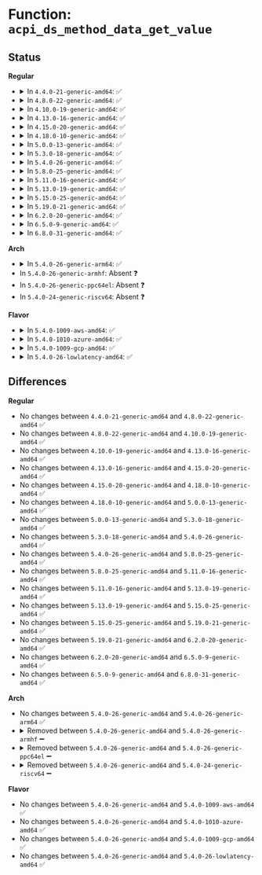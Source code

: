 # Function: <code>acpi_ds_method_data_get_value</code>

## Status
<b>Regular</b>
<ul>
<li>
<details>
<summary>In <code>4.4.0-21-generic-amd64</code>: ✅</summary>

```c
acpi_status acpi_ds_method_data_get_value(u8 type, u32 index, struct acpi_walk_state * walk_state, union acpi_operand_object * * dest_desc)
```

```json
{
  "name": "acpi_ds_method_data_get_value",
  "collision_type": "Unique Global",
  "inline_type": "No",
  "funcs": [
    {
      "addr": 18446744071583616170,
      "name": "acpi_ds_method_data_get_value",
      "external": true,
      "loc": "drivers/acpi/acpica/dsmthdat.c:368",
      "file": "drivers/acpi/acpica/dsmthdat.c",
      "inline": "seen, unknown",
      "caller_inline": [],
      "caller_func": [
        "drivers/acpi/acpica/exoparg1.c:acpi_ex_opcode_1A_0T_1R",
        "drivers/acpi/acpica/exresolv.c:acpi_ex_resolve_to_value",
        "drivers/acpi/acpica/exresolv.c:acpi_ex_resolve_multiple"
      ]
    }
  ],
  "symbols": [
    {
      "addr": 18446744071583616170,
      "name": "acpi_ds_method_data_get_value",
      "section": ".text",
      "bind": "STB_GLOBAL",
      "size": 277
    }
  ]
}
```
</details>
</li>
<li>
<details>
<summary>In <code>4.8.0-22-generic-amd64</code>: ✅</summary>

```c
acpi_status acpi_ds_method_data_get_value(u8 type, u32 index, struct acpi_walk_state * walk_state, union acpi_operand_object * * dest_desc)
```

```json
{
  "name": "acpi_ds_method_data_get_value",
  "collision_type": "Unique Global",
  "inline_type": "No",
  "funcs": [
    {
      "addr": 18446744071583939267,
      "name": "acpi_ds_method_data_get_value",
      "external": true,
      "loc": "drivers/acpi/acpica/dsmthdat.c:369",
      "file": "drivers/acpi/acpica/dsmthdat.c",
      "inline": "seen, unknown",
      "caller_inline": [],
      "caller_func": [
        "drivers/acpi/acpica/exoparg1.c:acpi_ex_opcode_1A_0T_1R",
        "drivers/acpi/acpica/exresolv.c:acpi_ex_resolve_multiple",
        "drivers/acpi/acpica/exresolv.c:acpi_ex_resolve_to_value"
      ]
    }
  ],
  "symbols": [
    {
      "addr": 18446744071583939267,
      "name": "acpi_ds_method_data_get_value",
      "section": ".text",
      "bind": "STB_GLOBAL",
      "size": 290
    }
  ]
}
```
</details>
</li>
<li>
<details>
<summary>In <code>4.10.0-19-generic-amd64</code>: ✅</summary>

```c
acpi_status acpi_ds_method_data_get_value(u8 type, u32 index, struct acpi_walk_state * walk_state, union acpi_operand_object * * dest_desc)
```

```json
{
  "name": "acpi_ds_method_data_get_value",
  "collision_type": "Unique Global",
  "inline_type": "No",
  "funcs": [
    {
      "addr": 18446744071584080850,
      "name": "acpi_ds_method_data_get_value",
      "external": true,
      "loc": "drivers/acpi/acpica/dsmthdat.c:369",
      "file": "drivers/acpi/acpica/dsmthdat.c",
      "inline": "seen, unknown",
      "caller_inline": [],
      "caller_func": [
        "drivers/acpi/acpica/exoparg1.c:acpi_ex_opcode_1A_0T_1R",
        "drivers/acpi/acpica/exresolv.c:acpi_ex_resolve_multiple",
        "drivers/acpi/acpica/exresolv.c:acpi_ex_resolve_to_value"
      ]
    }
  ],
  "symbols": [
    {
      "addr": 18446744071584080850,
      "name": "acpi_ds_method_data_get_value",
      "section": ".text",
      "bind": "STB_GLOBAL",
      "size": 290
    }
  ]
}
```
</details>
</li>
<li>
<details>
<summary>In <code>4.13.0-16-generic-amd64</code>: ✅</summary>

```c
acpi_status acpi_ds_method_data_get_value(u8 type, u32 index, struct acpi_walk_state * walk_state, union acpi_operand_object * * dest_desc)
```

```json
{
  "name": "acpi_ds_method_data_get_value",
  "collision_type": "Unique Global",
  "inline_type": "No",
  "funcs": [
    {
      "addr": 18446744071584147610,
      "name": "acpi_ds_method_data_get_value",
      "external": true,
      "loc": "drivers/acpi/acpica/dsmthdat.c:369",
      "file": "drivers/acpi/acpica/dsmthdat.c",
      "inline": "seen, unknown",
      "caller_inline": [],
      "caller_func": [
        "drivers/acpi/acpica/exoparg1.c:acpi_ex_opcode_1A_0T_1R",
        "drivers/acpi/acpica/exresolv.c:acpi_ex_resolve_multiple",
        "drivers/acpi/acpica/exresolv.c:acpi_ex_resolve_to_value"
      ]
    }
  ],
  "symbols": [
    {
      "addr": 18446744071584147610,
      "name": "acpi_ds_method_data_get_value",
      "section": ".text",
      "bind": "STB_GLOBAL",
      "size": 290
    }
  ]
}
```
</details>
</li>
<li>
<details>
<summary>In <code>4.15.0-20-generic-amd64</code>: ✅</summary>

```c
acpi_status acpi_ds_method_data_get_value(u8 type, u32 index, struct acpi_walk_state * walk_state, union acpi_operand_object * * dest_desc)
```

```json
{
  "name": "acpi_ds_method_data_get_value",
  "collision_type": "Unique Global",
  "inline_type": "No",
  "funcs": [
    {
      "addr": 18446744071584429672,
      "name": "acpi_ds_method_data_get_value",
      "external": true,
      "loc": "drivers/acpi/acpica/dsmthdat.c:369",
      "file": "drivers/acpi/acpica/dsmthdat.c",
      "inline": "seen, unknown",
      "caller_inline": [],
      "caller_func": [
        "drivers/acpi/acpica/exoparg1.c:acpi_ex_opcode_1A_0T_1R",
        "drivers/acpi/acpica/exresolv.c:acpi_ex_resolve_multiple",
        "drivers/acpi/acpica/exresolv.c:acpi_ex_resolve_to_value"
      ]
    }
  ],
  "symbols": [
    {
      "addr": 18446744071584429672,
      "name": "acpi_ds_method_data_get_value",
      "section": ".text",
      "bind": "STB_GLOBAL",
      "size": 586
    }
  ]
}
```
</details>
</li>
<li>
<details>
<summary>In <code>4.18.0-10-generic-amd64</code>: ✅</summary>

```c
acpi_status acpi_ds_method_data_get_value(u8 type, u32 index, struct acpi_walk_state * walk_state, union acpi_operand_object * * dest_desc)
```

```json
{
  "name": "acpi_ds_method_data_get_value",
  "collision_type": "Unique Global",
  "inline_type": "No",
  "funcs": [
    {
      "addr": 18446744071584653240,
      "name": "acpi_ds_method_data_get_value",
      "external": true,
      "loc": "drivers/acpi/acpica/dsmthdat.c:333",
      "file": "drivers/acpi/acpica/dsmthdat.c",
      "inline": "seen, unknown",
      "caller_inline": [],
      "caller_func": [
        "drivers/acpi/acpica/exoparg1.c:acpi_ex_opcode_1A_0T_1R",
        "drivers/acpi/acpica/exresolv.c:acpi_ex_resolve_multiple",
        "drivers/acpi/acpica/exresolv.c:acpi_ex_resolve_to_value"
      ]
    }
  ],
  "symbols": [
    {
      "addr": 18446744071584653240,
      "name": "acpi_ds_method_data_get_value",
      "section": ".text",
      "bind": "STB_GLOBAL",
      "size": 586
    }
  ]
}
```
</details>
</li>
<li>
<details>
<summary>In <code>5.0.0-13-generic-amd64</code>: ✅</summary>

```c
acpi_status acpi_ds_method_data_get_value(u8 type, u32 index, struct acpi_walk_state * walk_state, union acpi_operand_object * * dest_desc)
```

```json
{
  "name": "acpi_ds_method_data_get_value",
  "collision_type": "Unique Global",
  "inline_type": "No",
  "funcs": [
    {
      "addr": 18446744071584753022,
      "name": "acpi_ds_method_data_get_value",
      "external": true,
      "loc": "drivers/acpi/acpica/dsmthdat.c:333",
      "file": "drivers/acpi/acpica/dsmthdat.c",
      "inline": "seen, unknown",
      "caller_inline": [],
      "caller_func": [
        "drivers/acpi/acpica/exoparg1.c:acpi_ex_opcode_1A_0T_1R",
        "drivers/acpi/acpica/exresolv.c:acpi_ex_resolve_multiple",
        "drivers/acpi/acpica/exresolv.c:acpi_ex_resolve_to_value"
      ]
    }
  ],
  "symbols": [
    {
      "addr": 18446744071584753022,
      "name": "acpi_ds_method_data_get_value",
      "section": ".text",
      "bind": "STB_GLOBAL",
      "size": 578
    }
  ]
}
```
</details>
</li>
<li>
<details>
<summary>In <code>5.3.0-18-generic-amd64</code>: ✅</summary>

```c
acpi_status acpi_ds_method_data_get_value(u8 type, u32 index, struct acpi_walk_state * walk_state, union acpi_operand_object * * dest_desc)
```

```json
{
  "name": "acpi_ds_method_data_get_value",
  "collision_type": "Unique Global",
  "inline_type": "No",
  "funcs": [
    {
      "addr": 18446744071584955391,
      "name": "acpi_ds_method_data_get_value",
      "external": true,
      "loc": "drivers/acpi/acpica/dsmthdat.c:333",
      "file": "drivers/acpi/acpica/dsmthdat.c",
      "inline": "seen, unknown",
      "caller_inline": [],
      "caller_func": [
        "drivers/acpi/acpica/exoparg1.c:acpi_ex_opcode_1A_0T_1R",
        "drivers/acpi/acpica/exresolv.c:acpi_ex_resolve_multiple",
        "drivers/acpi/acpica/exresolv.c:acpi_ex_resolve_to_value"
      ]
    }
  ],
  "symbols": [
    {
      "addr": 18446744071584955391,
      "name": "acpi_ds_method_data_get_value",
      "section": ".text",
      "bind": "STB_GLOBAL",
      "size": 580
    }
  ]
}
```
</details>
</li>
<li>
<details>
<summary>In <code>5.4.0-26-generic-amd64</code>: ✅</summary>

```c
acpi_status acpi_ds_method_data_get_value(u8 type, u32 index, struct acpi_walk_state * walk_state, union acpi_operand_object * * dest_desc)
```

```json
{
  "name": "acpi_ds_method_data_get_value",
  "collision_type": "Unique Global",
  "inline_type": "No",
  "funcs": [
    {
      "addr": 18446744071585091191,
      "name": "acpi_ds_method_data_get_value",
      "external": true,
      "loc": "drivers/acpi/acpica/dsmthdat.c:333",
      "file": "drivers/acpi/acpica/dsmthdat.c",
      "inline": "seen, unknown",
      "caller_inline": [],
      "caller_func": [
        "drivers/acpi/acpica/exoparg1.c:acpi_ex_opcode_1A_0T_1R",
        "drivers/acpi/acpica/exresolv.c:acpi_ex_resolve_multiple",
        "drivers/acpi/acpica/exresolv.c:acpi_ex_resolve_to_value"
      ]
    }
  ],
  "symbols": [
    {
      "addr": 18446744071585091191,
      "name": "acpi_ds_method_data_get_value",
      "section": ".text",
      "bind": "STB_GLOBAL",
      "size": 580
    }
  ]
}
```
</details>
</li>
<li>
<details>
<summary>In <code>5.8.0-25-generic-amd64</code>: ✅</summary>

```c
acpi_status acpi_ds_method_data_get_value(u8 type, u32 index, struct acpi_walk_state * walk_state, union acpi_operand_object * * dest_desc)
```

```json
{
  "name": "acpi_ds_method_data_get_value",
  "collision_type": "Unique Global",
  "inline_type": "No",
  "funcs": [
    {
      "addr": 18446744071585796055,
      "name": "acpi_ds_method_data_get_value",
      "external": true,
      "loc": "drivers/acpi/acpica/dsmthdat.c:333",
      "file": "drivers/acpi/acpica/dsmthdat.c",
      "inline": "seen, unknown",
      "caller_inline": [],
      "caller_func": [
        "drivers/acpi/acpica/exoparg1.c:acpi_ex_opcode_1A_0T_1R",
        "drivers/acpi/acpica/exresolv.c:acpi_ex_resolve_multiple",
        "drivers/acpi/acpica/exresolv.c:acpi_ex_resolve_object_to_value"
      ]
    }
  ],
  "symbols": [
    {
      "addr": 18446744071585796055,
      "name": "acpi_ds_method_data_get_value",
      "section": ".text",
      "bind": "STB_GLOBAL",
      "size": 580
    }
  ]
}
```
</details>
</li>
<li>
<details>
<summary>In <code>5.11.0-16-generic-amd64</code>: ✅</summary>

```c
acpi_status acpi_ds_method_data_get_value(u8 type, u32 index, struct acpi_walk_state * walk_state, union acpi_operand_object * * dest_desc)
```

```json
{
  "name": "acpi_ds_method_data_get_value",
  "collision_type": "Unique Global",
  "inline_type": "No",
  "funcs": [
    {
      "addr": 18446744071585916911,
      "name": "acpi_ds_method_data_get_value",
      "external": true,
      "loc": "drivers/acpi/acpica/dsmthdat.c:333",
      "file": "drivers/acpi/acpica/dsmthdat.c",
      "inline": "seen, unknown",
      "caller_inline": [],
      "caller_func": [
        "drivers/acpi/acpica/exoparg1.c:acpi_ex_opcode_1A_0T_1R",
        "drivers/acpi/acpica/exresolv.c:acpi_ex_resolve_multiple",
        "drivers/acpi/acpica/exresolv.c:acpi_ex_resolve_object_to_value"
      ]
    }
  ],
  "symbols": [
    {
      "addr": 18446744071585916911,
      "name": "acpi_ds_method_data_get_value",
      "section": ".text",
      "bind": "STB_GLOBAL",
      "size": 580
    }
  ]
}
```
</details>
</li>
<li>
<details>
<summary>In <code>5.13.0-19-generic-amd64</code>: ✅</summary>

```c
acpi_status acpi_ds_method_data_get_value(u8 type, u32 index, struct acpi_walk_state * walk_state, union acpi_operand_object * * dest_desc)
```

```json
{
  "name": "acpi_ds_method_data_get_value",
  "collision_type": "Unique Global",
  "inline_type": "No",
  "funcs": [
    {
      "addr": 18446744071585794039,
      "name": "acpi_ds_method_data_get_value",
      "external": true,
      "loc": "drivers/acpi/acpica/dsmthdat.c:333",
      "file": "drivers/acpi/acpica/dsmthdat.c",
      "inline": "seen, unknown",
      "caller_inline": [],
      "caller_func": [
        "drivers/acpi/acpica/exoparg1.c:acpi_ex_opcode_1A_0T_1R",
        "drivers/acpi/acpica/exresolv.c:acpi_ex_resolve_multiple",
        "drivers/acpi/acpica/exresolv.c:acpi_ex_resolve_object_to_value"
      ]
    }
  ],
  "symbols": [
    {
      "addr": 18446744071585794039,
      "name": "acpi_ds_method_data_get_value",
      "section": ".text",
      "bind": "STB_GLOBAL",
      "size": 580
    }
  ]
}
```
</details>
</li>
<li>
<details>
<summary>In <code>5.15.0-25-generic-amd64</code>: ✅</summary>

```c
acpi_status acpi_ds_method_data_get_value(u8 type, u32 index, struct acpi_walk_state * walk_state, union acpi_operand_object * * dest_desc)
```

```json
{
  "name": "acpi_ds_method_data_get_value",
  "collision_type": "Unique Global",
  "inline_type": "No",
  "funcs": [
    {
      "addr": 18446744071586279499,
      "name": "acpi_ds_method_data_get_value",
      "external": true,
      "loc": "drivers/acpi/acpica/dsmthdat.c:333",
      "file": "drivers/acpi/acpica/dsmthdat.c",
      "inline": "seen, unknown",
      "caller_inline": [],
      "caller_func": [
        "drivers/acpi/acpica/exoparg1.c:acpi_ex_opcode_1A_0T_1R",
        "drivers/acpi/acpica/exresolv.c:acpi_ex_resolve_multiple",
        "drivers/acpi/acpica/exresolv.c:acpi_ex_resolve_object_to_value"
      ]
    }
  ],
  "symbols": [
    {
      "addr": 18446744071586279499,
      "name": "acpi_ds_method_data_get_value",
      "section": ".text",
      "bind": "STB_GLOBAL",
      "size": 580
    }
  ]
}
```
</details>
</li>
<li>
<details>
<summary>In <code>5.19.0-21-generic-amd64</code>: ✅</summary>

```c
acpi_status acpi_ds_method_data_get_value(u8 type, u32 index, struct acpi_walk_state * walk_state, union acpi_operand_object * * dest_desc)
```

```json
{
  "name": "acpi_ds_method_data_get_value",
  "collision_type": "Unique Global",
  "inline_type": "No",
  "funcs": [
    {
      "addr": 18446744071587523539,
      "name": "acpi_ds_method_data_get_value",
      "external": true,
      "loc": "drivers/acpi/acpica/dsmthdat.c:333",
      "file": "drivers/acpi/acpica/dsmthdat.c",
      "inline": "seen, unknown",
      "caller_inline": [],
      "caller_func": [
        "drivers/acpi/acpica/exoparg1.c:acpi_ex_opcode_1A_0T_1R",
        "drivers/acpi/acpica/exresolv.c:acpi_ex_resolve_multiple",
        "drivers/acpi/acpica/exresolv.c:acpi_ex_resolve_object_to_value"
      ]
    }
  ],
  "symbols": [
    {
      "addr": 18446744071587523539,
      "name": "acpi_ds_method_data_get_value",
      "section": ".text",
      "bind": "STB_GLOBAL",
      "size": 603
    }
  ]
}
```
</details>
</li>
<li>
<details>
<summary>In <code>6.2.0-20-generic-amd64</code>: ✅</summary>

```c
acpi_status acpi_ds_method_data_get_value(u8 type, u32 index, struct acpi_walk_state * walk_state, union acpi_operand_object * * dest_desc)
```

```json
{
  "name": "acpi_ds_method_data_get_value",
  "collision_type": "Unique Global",
  "inline_type": "No",
  "funcs": [
    {
      "addr": 18446744071588800672,
      "name": "acpi_ds_method_data_get_value",
      "external": true,
      "loc": "drivers/acpi/acpica/dsmthdat.c:333",
      "file": "drivers/acpi/acpica/dsmthdat.c",
      "inline": "seen, unknown",
      "caller_inline": [],
      "caller_func": [
        "drivers/acpi/acpica/exoparg1.c:acpi_ex_opcode_1A_0T_1R",
        "drivers/acpi/acpica/exresolv.c:acpi_ex_resolve_multiple",
        "drivers/acpi/acpica/exresolv.c:acpi_ex_resolve_object_to_value"
      ]
    }
  ],
  "symbols": [
    {
      "addr": 18446744071588800672,
      "name": "acpi_ds_method_data_get_value",
      "section": ".text",
      "bind": "STB_GLOBAL",
      "size": 633
    }
  ]
}
```
</details>
</li>
<li>
<details>
<summary>In <code>6.5.0-9-generic-amd64</code>: ✅</summary>

```c
acpi_status acpi_ds_method_data_get_value(u8 type, u32 index, struct acpi_walk_state * walk_state, union acpi_operand_object * * dest_desc)
```

```json
{
  "name": "acpi_ds_method_data_get_value",
  "collision_type": "Unique Global",
  "inline_type": "No",
  "funcs": [
    {
      "addr": 18446744071589090128,
      "name": "acpi_ds_method_data_get_value",
      "external": true,
      "loc": "drivers/acpi/acpica/dsmthdat.c:333",
      "file": "drivers/acpi/acpica/dsmthdat.c",
      "inline": "seen, unknown",
      "caller_inline": [],
      "caller_func": [
        "drivers/acpi/acpica/exoparg1.c:acpi_ex_opcode_1A_0T_1R",
        "drivers/acpi/acpica/exresolv.c:acpi_ex_resolve_multiple",
        "drivers/acpi/acpica/exresolv.c:acpi_ex_resolve_object_to_value"
      ]
    }
  ],
  "symbols": [
    {
      "addr": 18446744071589090128,
      "name": "acpi_ds_method_data_get_value",
      "section": ".text",
      "bind": "STB_GLOBAL",
      "size": 637
    }
  ]
}
```
</details>
</li>
<li>
<details>
<summary>In <code>6.8.0-31-generic-amd64</code>: ✅</summary>

```c
acpi_status acpi_ds_method_data_get_value(u8 type, u32 index, struct acpi_walk_state * walk_state, union acpi_operand_object * * dest_desc)
```

```json
{
  "name": "acpi_ds_method_data_get_value",
  "collision_type": "Unique Global",
  "inline_type": "No",
  "funcs": [
    {
      "addr": 18446744071589395872,
      "name": "acpi_ds_method_data_get_value",
      "external": true,
      "loc": "drivers/acpi/acpica/dsmthdat.c:333",
      "file": "drivers/acpi/acpica/dsmthdat.c",
      "inline": "seen, unknown",
      "caller_inline": [],
      "caller_func": [
        "drivers/acpi/acpica/exoparg1.c:acpi_ex_opcode_1A_0T_1R",
        "drivers/acpi/acpica/exresolv.c:acpi_ex_resolve_multiple",
        "drivers/acpi/acpica/exresolv.c:acpi_ex_resolve_object_to_value"
      ]
    }
  ],
  "symbols": [
    {
      "addr": 18446744071589395872,
      "name": "acpi_ds_method_data_get_value",
      "section": ".text",
      "bind": "STB_GLOBAL",
      "size": 637
    }
  ]
}
```
</details>
</li>
</ul>
<b>Arch</b>
<ul>
<li>
<details>
<summary>In <code>5.4.0-26-generic-arm64</code>: ✅</summary>

```c
acpi_status acpi_ds_method_data_get_value(u8 type, u32 index, struct acpi_walk_state * walk_state, union acpi_operand_object * * dest_desc)
```

```json
{
  "name": "acpi_ds_method_data_get_value",
  "collision_type": "Unique Global",
  "inline_type": "No",
  "funcs": [
    {
      "addr": 18446603336497488692,
      "name": "acpi_ds_method_data_get_value",
      "external": true,
      "loc": "drivers/acpi/acpica/dsmthdat.c:333",
      "file": "drivers/acpi/acpica/dsmthdat.c",
      "inline": "seen, unknown",
      "caller_inline": [],
      "caller_func": [
        "drivers/acpi/acpica/exoparg1.c:acpi_ex_opcode_1A_0T_1R",
        "drivers/acpi/acpica/exresolv.c:acpi_ex_resolve_multiple",
        "drivers/acpi/acpica/exresolv.c:acpi_ex_resolve_to_value"
      ]
    }
  ],
  "symbols": [
    {
      "addr": 18446603336497488692,
      "name": "acpi_ds_method_data_get_value",
      "section": ".text",
      "bind": "STB_GLOBAL",
      "size": 312
    }
  ]
}
```
</details>
</li>
<li>
In <code>5.4.0-26-generic-armhf</code>: Absent ❓
</li>
<li>
In <code>5.4.0-26-generic-ppc64el</code>: Absent ❓
</li>
<li>
In <code>5.4.0-24-generic-riscv64</code>: Absent ❓
</li>
</ul>
<b>Flavor</b>
<ul>
<li>
<details>
<summary>In <code>5.4.0-1009-aws-amd64</code>: ✅</summary>

```c
acpi_status acpi_ds_method_data_get_value(u8 type, u32 index, struct acpi_walk_state * walk_state, union acpi_operand_object * * dest_desc)
```

```json
{
  "name": "acpi_ds_method_data_get_value",
  "collision_type": "Unique Global",
  "inline_type": "No",
  "funcs": [
    {
      "addr": 18446744071585013684,
      "name": "acpi_ds_method_data_get_value",
      "external": true,
      "loc": "drivers/acpi/acpica/dsmthdat.c:333",
      "file": "drivers/acpi/acpica/dsmthdat.c",
      "inline": "seen, unknown",
      "caller_inline": [],
      "caller_func": [
        "drivers/acpi/acpica/exoparg1.c:acpi_ex_opcode_1A_0T_1R",
        "drivers/acpi/acpica/exresolv.c:acpi_ex_resolve_multiple",
        "drivers/acpi/acpica/exresolv.c:acpi_ex_resolve_to_value"
      ]
    }
  ],
  "symbols": [
    {
      "addr": 18446744071585013684,
      "name": "acpi_ds_method_data_get_value",
      "section": ".text",
      "bind": "STB_GLOBAL",
      "size": 294
    }
  ]
}
```
</details>
</li>
<li>
<details>
<summary>In <code>5.4.0-1010-azure-amd64</code>: ✅</summary>

```c
acpi_status acpi_ds_method_data_get_value(u8 type, u32 index, struct acpi_walk_state * walk_state, union acpi_operand_object * * dest_desc)
```

```json
{
  "name": "acpi_ds_method_data_get_value",
  "collision_type": "Unique Global",
  "inline_type": "No",
  "funcs": [
    {
      "addr": 18446744071584929322,
      "name": "acpi_ds_method_data_get_value",
      "external": true,
      "loc": "drivers/acpi/acpica/dsmthdat.c:333",
      "file": "drivers/acpi/acpica/dsmthdat.c",
      "inline": "seen, unknown",
      "caller_inline": [],
      "caller_func": [
        "drivers/acpi/acpica/exoparg1.c:acpi_ex_opcode_1A_0T_1R",
        "drivers/acpi/acpica/exresolv.c:acpi_ex_resolve_multiple",
        "drivers/acpi/acpica/exresolv.c:acpi_ex_resolve_to_value"
      ]
    }
  ],
  "symbols": [
    {
      "addr": 18446744071584929322,
      "name": "acpi_ds_method_data_get_value",
      "section": ".text",
      "bind": "STB_GLOBAL",
      "size": 294
    }
  ]
}
```
</details>
</li>
<li>
<details>
<summary>In <code>5.4.0-1009-gcp-amd64</code>: ✅</summary>

```c
acpi_status acpi_ds_method_data_get_value(u8 type, u32 index, struct acpi_walk_state * walk_state, union acpi_operand_object * * dest_desc)
```

```json
{
  "name": "acpi_ds_method_data_get_value",
  "collision_type": "Unique Global",
  "inline_type": "No",
  "funcs": [
    {
      "addr": 18446744071585042775,
      "name": "acpi_ds_method_data_get_value",
      "external": true,
      "loc": "drivers/acpi/acpica/dsmthdat.c:333",
      "file": "drivers/acpi/acpica/dsmthdat.c",
      "inline": "seen, unknown",
      "caller_inline": [],
      "caller_func": [
        "drivers/acpi/acpica/exoparg1.c:acpi_ex_opcode_1A_0T_1R",
        "drivers/acpi/acpica/exresolv.c:acpi_ex_resolve_multiple",
        "drivers/acpi/acpica/exresolv.c:acpi_ex_resolve_to_value"
      ]
    }
  ],
  "symbols": [
    {
      "addr": 18446744071585042775,
      "name": "acpi_ds_method_data_get_value",
      "section": ".text",
      "bind": "STB_GLOBAL",
      "size": 580
    }
  ]
}
```
</details>
</li>
<li>
<details>
<summary>In <code>5.4.0-26-lowlatency-amd64</code>: ✅</summary>

```c
acpi_status acpi_ds_method_data_get_value(u8 type, u32 index, struct acpi_walk_state * walk_state, union acpi_operand_object * * dest_desc)
```

```json
{
  "name": "acpi_ds_method_data_get_value",
  "collision_type": "Unique Global",
  "inline_type": "No",
  "funcs": [
    {
      "addr": 18446744071585148935,
      "name": "acpi_ds_method_data_get_value",
      "external": true,
      "loc": "drivers/acpi/acpica/dsmthdat.c:333",
      "file": "drivers/acpi/acpica/dsmthdat.c",
      "inline": "seen, unknown",
      "caller_inline": [],
      "caller_func": [
        "drivers/acpi/acpica/exoparg1.c:acpi_ex_opcode_1A_0T_1R",
        "drivers/acpi/acpica/exresolv.c:acpi_ex_resolve_multiple",
        "drivers/acpi/acpica/exresolv.c:acpi_ex_resolve_to_value"
      ]
    }
  ],
  "symbols": [
    {
      "addr": 18446744071585148935,
      "name": "acpi_ds_method_data_get_value",
      "section": ".text",
      "bind": "STB_GLOBAL",
      "size": 580
    }
  ]
}
```
</details>
</li>
</ul>

## Differences
<b>Regular</b>
<ul>
<li>
No changes between <code>4.4.0-21-generic-amd64</code> and <code>4.8.0-22-generic-amd64</code> ✅
</li>
<li>
No changes between <code>4.8.0-22-generic-amd64</code> and <code>4.10.0-19-generic-amd64</code> ✅
</li>
<li>
No changes between <code>4.10.0-19-generic-amd64</code> and <code>4.13.0-16-generic-amd64</code> ✅
</li>
<li>
No changes between <code>4.13.0-16-generic-amd64</code> and <code>4.15.0-20-generic-amd64</code> ✅
</li>
<li>
No changes between <code>4.15.0-20-generic-amd64</code> and <code>4.18.0-10-generic-amd64</code> ✅
</li>
<li>
No changes between <code>4.18.0-10-generic-amd64</code> and <code>5.0.0-13-generic-amd64</code> ✅
</li>
<li>
No changes between <code>5.0.0-13-generic-amd64</code> and <code>5.3.0-18-generic-amd64</code> ✅
</li>
<li>
No changes between <code>5.3.0-18-generic-amd64</code> and <code>5.4.0-26-generic-amd64</code> ✅
</li>
<li>
No changes between <code>5.4.0-26-generic-amd64</code> and <code>5.8.0-25-generic-amd64</code> ✅
</li>
<li>
No changes between <code>5.8.0-25-generic-amd64</code> and <code>5.11.0-16-generic-amd64</code> ✅
</li>
<li>
No changes between <code>5.11.0-16-generic-amd64</code> and <code>5.13.0-19-generic-amd64</code> ✅
</li>
<li>
No changes between <code>5.13.0-19-generic-amd64</code> and <code>5.15.0-25-generic-amd64</code> ✅
</li>
<li>
No changes between <code>5.15.0-25-generic-amd64</code> and <code>5.19.0-21-generic-amd64</code> ✅
</li>
<li>
No changes between <code>5.19.0-21-generic-amd64</code> and <code>6.2.0-20-generic-amd64</code> ✅
</li>
<li>
No changes between <code>6.2.0-20-generic-amd64</code> and <code>6.5.0-9-generic-amd64</code> ✅
</li>
<li>
No changes between <code>6.5.0-9-generic-amd64</code> and <code>6.8.0-31-generic-amd64</code> ✅
</li>
</ul>
<b>Arch</b>
<ul>
<li>
No changes between <code>5.4.0-26-generic-amd64</code> and <code>5.4.0-26-generic-arm64</code> ✅
</li>
<li>
<details>
<summary>Removed between <code>5.4.0-26-generic-amd64</code> and <code>5.4.0-26-generic-armhf</code> ➖</summary>

```c
acpi_status acpi_ds_method_data_get_value(u8 type, u32 index, struct acpi_walk_state * walk_state, union acpi_operand_object * * dest_desc)
```
</details>
</li>
<li>
<details>
<summary>Removed between <code>5.4.0-26-generic-amd64</code> and <code>5.4.0-26-generic-ppc64el</code> ➖</summary>

```c
acpi_status acpi_ds_method_data_get_value(u8 type, u32 index, struct acpi_walk_state * walk_state, union acpi_operand_object * * dest_desc)
```
</details>
</li>
<li>
<details>
<summary>Removed between <code>5.4.0-26-generic-amd64</code> and <code>5.4.0-24-generic-riscv64</code> ➖</summary>

```c
acpi_status acpi_ds_method_data_get_value(u8 type, u32 index, struct acpi_walk_state * walk_state, union acpi_operand_object * * dest_desc)
```
</details>
</li>
</ul>
<b>Flavor</b>
<ul>
<li>
No changes between <code>5.4.0-26-generic-amd64</code> and <code>5.4.0-1009-aws-amd64</code> ✅
</li>
<li>
No changes between <code>5.4.0-26-generic-amd64</code> and <code>5.4.0-1010-azure-amd64</code> ✅
</li>
<li>
No changes between <code>5.4.0-26-generic-amd64</code> and <code>5.4.0-1009-gcp-amd64</code> ✅
</li>
<li>
No changes between <code>5.4.0-26-generic-amd64</code> and <code>5.4.0-26-lowlatency-amd64</code> ✅
</li>
</ul>
